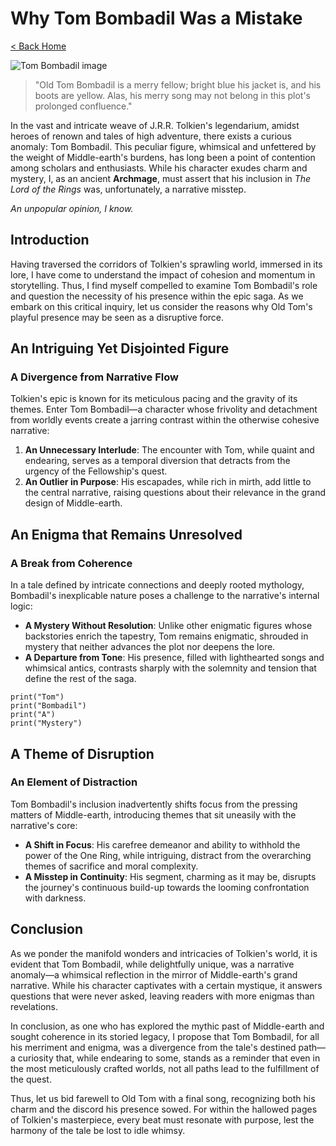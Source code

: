 # Why Tom Bombadil Was a Mistake

[< Back Home](/)

![Tom Bombadil image](/images/tom.png)

> "Old Tom Bombadil is a merry fellow; bright blue his jacket is, and his boots are yellow. Alas, his merry song may not
> belong in this plot's prolonged confluence."

In the vast and intricate weave of J.R.R. Tolkien's legendarium, amidst heroes of renown and tales of high adventure,
there exists a curious anomaly: Tom Bombadil. This peculiar figure, whimsical and unfettered by the weight of
Middle-earth's burdens, has long been a point of contention among scholars and enthusiasts. While his character exudes
charm and mystery, I, as an ancient **Archmage**, must assert that his inclusion in _The Lord of the Rings_ was,
unfortunately, a narrative misstep.

_An unpopular opinion, I know._

## Introduction

Having traversed the corridors of Tolkien's sprawling world, immersed in its lore, I have come to understand the impact
of cohesion and momentum in storytelling. Thus, I find myself compelled to examine Tom Bombadil's role and question the
necessity of his presence within the epic saga. As we embark on this critical inquiry, let us consider the reasons why
Old Tom's playful presence may be seen as a disruptive force.

## An Intriguing Yet Disjointed Figure

### A Divergence from Narrative Flow

Tolkien's epic is known for its meticulous pacing and the gravity of its themes. Enter Tom Bombadil—a character whose
frivolity and detachment from worldly events create a jarring contrast within the otherwise cohesive narrative:

1. **An Unnecessary Interlude**: The encounter with Tom, while quaint and endearing, serves as a temporal diversion that
   detracts from the urgency of the Fellowship's quest.
2. **An Outlier in Purpose**: His escapades, while rich in mirth, add little to the central narrative, raising questions
   about their relevance in the grand design of Middle-earth.

## An Enigma that Remains Unresolved

### A Break from Coherence

In a tale defined by intricate connections and deeply rooted mythology, Bombadil's inexplicable nature poses a challenge
to the narrative's internal logic:

- **A Mystery Without Resolution**: Unlike other enigmatic figures whose backstories enrich the tapestry, Tom remains
  enigmatic, shrouded in mystery that neither advances the plot nor deepens the lore.
- **A Departure from Tone**: His presence, filled with lighthearted songs and whimsical antics, contrasts sharply with
  the solemnity and tension that define the rest of the saga.

```
print("Tom")
print("Bombadil")
print("A")
print("Mystery")
```

## A Theme of **Disruption**

### An Element of Distraction

Tom Bombadil's inclusion inadvertently shifts focus from the pressing matters of Middle-earth, introducing themes that
sit uneasily with the narrative's core:

- **A Shift in Focus**: His carefree demeanor and ability to withhold the power of the One Ring, while intriguing,
  distract from the overarching themes of sacrifice and moral complexity.
- **A Misstep in Continuity**: His segment, charming as it may be, disrupts the journey's continuous build-up towards
  the looming confrontation with darkness.

## Conclusion

As we ponder the manifold wonders and intricacies of Tolkien's world, it is evident that Tom Bombadil, while
delightfully unique, was a narrative anomaly—a whimsical reflection in the mirror of Middle-earth's grand narrative.
While his character captivates with a certain mystique, it answers questions that were never asked, leaving readers with
more enigmas than revelations.

In conclusion, as one who has explored the mythic past of Middle-earth and sought coherence in its storied legacy, I
propose that Tom Bombadil, for all his merriment and enigma, was a divergence from the tale's destined path—a curiosity
that, while endearing to some, stands as a reminder that even in the most meticulously crafted worlds, not all paths
lead to the fulfillment of the quest.

Thus, let us bid farewell to Old Tom with a final song, recognizing both his charm and the discord his presence sowed.
For within the hallowed pages of Tolkien's masterpiece, every beat must resonate with purpose, lest the harmony of the
tale be lost to idle whimsy.

